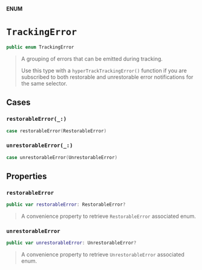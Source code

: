 **ENUM**

# `TrackingError`

```swift
public enum TrackingError
```

> A grouping of errors that can be emitted during tracking.
>
> Use this type with a `hyperTrackTrackingError()` function if you are
> subscribed to both restorable and unrestorable error notifications for the
> same selector.

## Cases
### `restorableError(_:)`

```swift
case restorableError(RestorableError)
```

### `unrestorableError(_:)`

```swift
case unrestorableError(UnrestorableError)
```

## Properties
### `restorableError`

```swift
public var restorableError: RestorableError?
```

> A convenience property to retrieve `RestorableError` associated enum.

### `unrestorableError`

```swift
public var unrestorableError: UnrestorableError?
```

> A convenience property to retrieve `UnrestorableError` associated enum.
